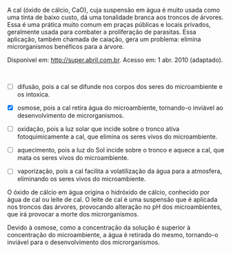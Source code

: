 

A cal (óxido de cálcio, CaO), cuja suspensão em água é muito usada como uma tinta de baixo custo, dá uma tonalidade branca aos troncos de árvores. Essa é uma prática muito comum em praças públicas e locais privados, geralmente usada para combater a proliferação de parasitas. Essa aplicação, também chamada de caiação, gera um problema: elimina microrganismos benéficos para a árvore.

Disponível em: http://super.abril.com.br. Acesso em: 1 abr. 2010 (adaptado).

 



- [ ] difusão, pois a cal se difunde nos corpos dos seres do microambiente e os intoxica.
- [x] osmose, pois a cal retira água do microambiente, tornando-o inviável ao desenvolvimento de microrganismos.
- [ ] oxidação, pois a luz solar que incide sobre o tronco ativa fotoquimicamente a cal, que elimina os seres vivos do microambiente.
- [ ] aquecimento, pois a luz do Sol incide sobre o tronco e aquece a cal, que mata os seres vivos do microambiente.
- [ ] vaporização, pois a cal facilita a volatilização da água para a atmosfera, eliminando os seres vivos do microambiente.


O óxido de cálcio em água origina o hidróxido de cálcio, conhecido por água de cal ou leite de cal. O leite de cal é uma suspensão que é aplicada nos troncos das árvores, provocando alteração no pH dos microambientes, que irá provocar a morte dos microrganismos.

Devido à osmose, como a concentração da solução é superior à concentração do microambiente, a água é retirada do mesmo, tornando-o inviável para o desenvolvimento dos microrganismos.
